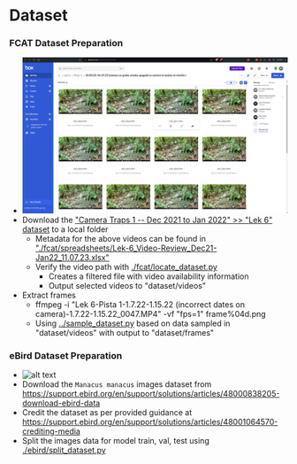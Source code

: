 


# Dataset 



### FCAT Dataset Preparation
- ![alt text](./fcat/fcat-images-manacus-ctraps.png)
- Download the ["Camera Traps 1 -- Dec 2021 to Jan 2022" >> "Lek 6" dataset](https://tulane.box.com/s/s5qp63p418h7nz4i3tbmcmch6lq2glnx) to a local folder
    - Metadata for the above videos can be found in ["./fcat/spreadsheets/Lek-6_Video-Review_Dec21-Jan22_11.07.23.xlsx"](./fcat/spreadsheets/Lek-6_Video-Review_Dec21-Jan22_11.07.23.xlsx)
    - Verify the video path with [./fcat/locate_dataset.py](./fcat/locate_dataset.py)
        - Creates a filtered file with video availability information
        - Output selected videos to "dataset/videos"
- Extract frames 
    - ffmpeg -i "Lek 6-Pista 1-1.7.22-1.15.22 (incorrect dates on camera)-1.7.22-1.15.22_0047.MP4" -vf "fps=1" frame%04d.png
    - Using [../sample_dataset.py](../sample_dataset.py) based on data sampled in "dataset/videos" with output to "dataset/frames"


### eBird Dataset Preparation

- ![alt text](./ebird/ebird-images-manacus-library.png)
- Download the `Manacus manacus` images dataset from https://support.ebird.org/en/support/solutions/articles/48000838205-download-ebird-data 
- Credit the dataset as per provided guidance at https://support.ebird.org/en/support/solutions/articles/48001064570-crediting-media
- Split the images data for model train, val, test using [./ebird/split_dataset.py](./ebird/split_dataset.py)
